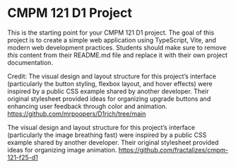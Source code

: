 # CMPM 121 D1 Project

This is the starting point for your CMPM 121 D1 project. The goal of this project is to create a simple web application using TypeScript, Vite, and modern web development practices. Students should make sure to remove _this_ content from their README.md file and replace it with their own project documentation.

Credit:
The visual design and layout structure for this project’s interface (particularly the button styling, flexbox layout, and hover effects) were inspired by a public CSS example shared by another developer. Their original stylesheet provided ideas for organizing upgrade buttons and enhancing user feedback through color and animation. https://github.com/mrpoopers/D1rich/tree/main 


The visual design and layout structure for this project’s interface (particularly the image breathing fast) were inspired by a public CSS example shared by another developer. Their original stylesheet provided ideas for organizing image animation. https://github.com/fractalizes/cmpm-121-f25-d1
